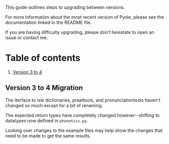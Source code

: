 
This guide outlines steps to upgrading between versions.

For more information about the most recent version of Pysle, please see the documentation linked in the README file.

If you are having difficulty upgrading, please don't hesistate to open an issue or contact me.

# Table of contents
1. [Version 3 to 4](#version-3-to-4-migration)

## Version 3 to 4 Migration

The iterface to isle dictionaries, praattools, and pronunciationtools haven't changed so
much except for a bit of renaming.

The expected return types have completely changed however--shifting to datatypes now defined
in `phonetics.py`.

Looking over changes to the example files may help show the changes that need to be made
to get the same results.
